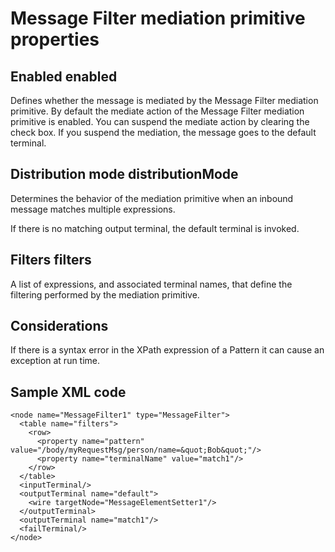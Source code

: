 # Message Filter mediation primitive properties

## Enabled enabled

Defines whether the message is mediated by the
Message Filter mediation primitive. By default the mediate action of the Message Filter mediation
primitive is enabled. You can suspend the mediate action by clearing the check box. If you suspend
the mediation, the message goes to the default terminal.

## Distribution mode distributionMode

Determines the behavior of the mediation
primitive when an inbound message matches multiple expressions.

If there is no matching output terminal, the default terminal is
invoked.

## Filters filters

A list of expressions, and associated terminal
names, that define the filtering performed by the mediation primitive.

## Considerations

If there is a syntax error in the XPath expression of a Pattern it
can cause an exception at run time.

## Sample XML code

```
<node name="MessageFilter1" type="MessageFilter">
  <table name="filters">
    <row>
      <property name="pattern" value="/body/myRequestMsg/person/name=&quot;Bob&quot;"/>
      <property name="terminalName" value="match1"/>
    </row>
  </table>
  <inputTerminal/>
  <outputTerminal name="default">
    <wire targetNode="MessageElementSetter1"/>
  </outputTerminal>
  <outputTerminal name="match1"/>
  <failTerminal/>
</node>
```